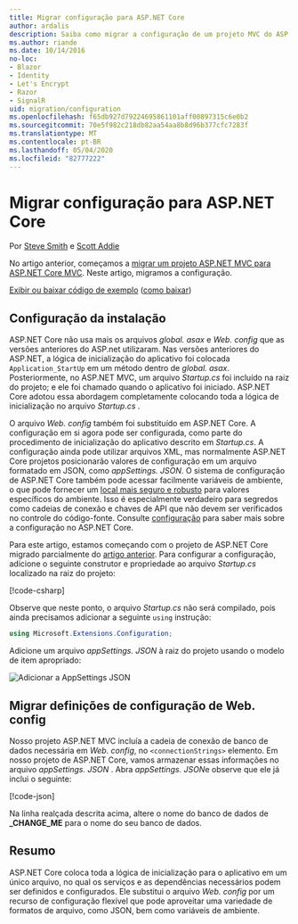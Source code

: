 ```yaml
---
title: Migrar configuração para ASP.NET Core
author: ardalis
description: Saiba como migrar a configuração de um projeto MVC do ASP.NET para um projeto ASP.NET Core MVC.
ms.author: riande
ms.date: 10/14/2016
no-loc:
- Blazor
- Identity
- Let's Encrypt
- Razor
- SignalR
uid: migration/configuration
ms.openlocfilehash: f65db927d79224695861101aff00897315c6e0b2
ms.sourcegitcommit: 70e5f982c218db82aa54aa8b8d96b377cfc7283f
ms.translationtype: MT
ms.contentlocale: pt-BR
ms.lasthandoff: 05/04/2020
ms.locfileid: "82777222"
---
```

# <a name="migrate-configuration-to-aspnet-core"></a>Migrar configuração para ASP.NET Core

Por [Steve Smith](https://ardalis.com/) e [Scott Addie](https://scottaddie.com)

No artigo anterior, começamos a [migrar um projeto ASP.NET MVC para ASP.NET Core MVC](xref:migration/mvc). Neste artigo, migramos a configuração.

[Exibir ou baixar código de exemplo](https://github.com/dotnet/AspNetCore.Docs/tree/master/aspnetcore/migration/configuration/samples) ([como baixar](xref:index#how-to-download-a-sample))

## <a name="setup-configuration"></a>Configuração da instalação

ASP.NET Core não usa mais os arquivos *global. asax* e *Web. config* que as versões anteriores do ASP.net utilizaram. Nas versões anteriores do ASP.NET, a lógica de inicialização do aplicativo foi colocada `Application_StartUp` em um método dentro de *global. asax*. Posteriormente, no ASP.NET MVC, um arquivo *Startup.cs* foi incluído na raiz do projeto; e ele foi chamado quando o aplicativo foi iniciado. ASP.NET Core adotou essa abordagem completamente colocando toda a lógica de inicialização no arquivo *Startup.cs* .

O arquivo *Web. config* também foi substituído em ASP.NET Core. A configuração em si agora pode ser configurada, como parte do procedimento de inicialização do aplicativo descrito em *Startup.cs*. A configuração ainda pode utilizar arquivos XML, mas normalmente ASP.NET Core projetos posicionarão valores de configuração em um arquivo formatado em JSON, como *appSettings. JSON*. O sistema de configuração de ASP.NET Core também pode acessar facilmente variáveis de ambiente, o que pode fornecer um [local mais seguro e robusto](xref:security/app-secrets) para valores específicos do ambiente. Isso é especialmente verdadeiro para segredos como cadeias de conexão e chaves de API que não devem ser verificados no controle do código-fonte. Consulte [configuração](xref:fundamentals/configuration/index) para saber mais sobre a configuração no ASP.NET Core.

Para este artigo, estamos começando com o projeto de ASP.NET Core migrado parcialmente do [artigo anterior](xref:migration/mvc). Para configurar a configuração, adicione o seguinte construtor e propriedade ao arquivo *Startup.cs* localizado na raiz do projeto:

[!code-csharp[](configuration/samples/WebApp1/src/WebApp1/Startup.cs?range=11-16)]

Observe que neste ponto, o arquivo *Startup.cs* não será compilado, pois ainda precisamos adicionar a seguinte `using` instrução:

```csharp
using Microsoft.Extensions.Configuration;
```

Adicione um arquivo *appSettings. JSON* à raiz do projeto usando o modelo de item apropriado:

![Adicionar a AppSettings JSON](configuration/_static/add-appsettings-json.png)

## <a name="migrate-configuration-settings-from-webconfig"></a>Migrar definições de configuração de Web. config

Nosso projeto ASP.NET MVC incluía a cadeia de conexão de banco de dados necessária em *Web. config*, no `<connectionStrings>` elemento. Em nosso projeto de ASP.NET Core, vamos armazenar essas informações no arquivo *appSettings. JSON* . Abra *appSettings. JSON*e observe que ele já inclui o seguinte:

[!code-json[](../migration/configuration/samples/WebApp1/src/WebApp1/appsettings.json?highlight=4)]

Na linha realçada descrita acima, altere o nome do banco de dados de **_CHANGE_ME** para o nome do seu banco de dados.

## <a name="summary"></a>Resumo

ASP.NET Core coloca toda a lógica de inicialização para o aplicativo em um único arquivo, no qual os serviços e as dependências necessários podem ser definidos e configurados. Ele substitui o arquivo *Web. config* por um recurso de configuração flexível que pode aproveitar uma variedade de formatos de arquivo, como JSON, bem como variáveis de ambiente.
